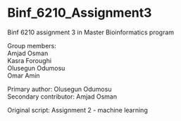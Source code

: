 # Binf_6210_Assignment3
Binf 6210 assignment 3 in Master Bioinformatics program  

Group members:  
Amjad Osman  
Kasra Foroughi   
Olusegun Odumosu   
Omar Amin   

Primary author: Olusegun Odumosu  
Secondary contributor: Amjad Osman

Original script: Assignment 2 - machine learning  



